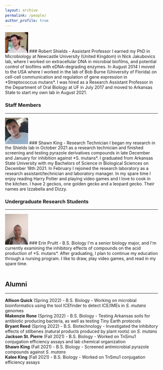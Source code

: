 ```yaml
---
layout: archive
permalink: /people/
author_profile: true
---
```

<img src='/images/RCSPortrait.png' width="15%">
### Robert Shields - Assistant Professor               
I earned my PhD in Microbiology at Newcastle University (United Kingdom) in Nick Jakubovics lab, where I worked on extracellular DNA in microbial biofilms, and potential control of biofilms with eDNA-degrading enzymes. In August 2014 I moved to the USA where I worked in the lab of Bob Burne (University of Florida) on cell-cell communication and regulation of gene expression in *Streptococcus mutans*. I was hired as a Research Assistant Professor in the Department of Oral Biology at UF in July 2017 and moved to Arkansas State to start my own lab in August 2021.

### Staff Members
---
<img src='/images/photo for website.jpeg' width="15%">
### Shawn King - Research Technician
I began my research in the Shields lab in October 2021 as a research technician and finished screening and testing pyrazole derivatives compounds in late December and January for inhibition against *S. mutans*. I graduated from Arkansas State University with my Bachelors of Science in Biological Sciences on December 18th 2021. In February I rejoined the research laboratory as a research assistant/technician and laboratory manager. In my spare time I enjoy reading Harry Potter and playing video games and I love to cook in the kitchen. I have 2 geckos, one golden gecko and a leopard gecko. Their names are Izzabella and Dizzy. 

### Undergraduate Research Students
---
<img src='/images/Erin.jpg' width="15%">
### Erin Pruitt - B.S. Biology
I'm a senior biology major, and I'm currently examining the inhibitory effects of compounds on the acid production of *S. mutans*. After graduating, I plan to continue my education through a nursing program. I like to draw, play video games, and read in my spare time.<br />
<br />

## Alumni
---
**Allison Quick** (Spring 2022) - B.S. Biology - Working on microbial bioinformatics using the tool ICEfinder to detect ICE/IMEs in *S. mutans* genomes\
**Makenzie Rone** (Spring 2022) - B.S. Biology - Testing Arkansas soils for antibiotic producing bacteria, as well as testing Tiny Earth protocols\
**Bryant Reed** (Spring 2022) - B.S. Biotechnology - Investigated the inhibitory effects of stilbenes (natural products produced by plant roots) on *S. mutans*\
**Jackson St. Pierre** (Fall 2021) - B.S. Biology - Worked on TnSmu1 conjugation efficiency assays and lab chemical organization\
**Shawn King** (Fall 2021) - B.S. Biology - Screened antimicrobial pyrazole compounds against *S. mutans*\
**Kalee King** (Fall 2021) - B.S. Biology - Worked on TnSmu1 conjugation efficiency assays
